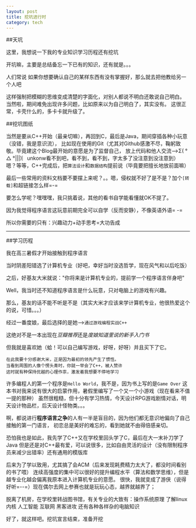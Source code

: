 ```yaml
---
layout: post
title: 挖坑进行时
category: tech
---
```

##天坑

这里，我想说一下我的专业知识学习历程还有挖坑

开坑嘛，主要是总结备忘一下已有的知识，还有就是。。。

人们常说 如果你想要确认自己的某样东西有没有掌握好，那么就去把他教给另一个人吧

这样强制把模糊的思维变成清楚的字面化，对别人都说不明白还敢说自己明白。
当然啦，期间难免出现许多问题，比如原来以为自己明白了，其实没有。
这很正常，卡壳什么的，多卡卡就升级了。

##挖坑图纸

当然是要从C++开始（最亲切嘛），再回到C，最后是Java，期间穿插各种小玩意（没错，我是意识流），
比如现在使用的Git（尤其对Github感激不尽，鞠躬致敬。毕竟建这个Blog最开始的意愿是为了监督自己，
放上代码和他人交流-->Σ( ° △ °|||)︴unkonw看不到吧，看不到，看不到，字太多了没注意到没注意到）
嗯？等等，C++完成后，把`算法设计`和`数据结构`提前说（毕竟要把擅长地放前面嘛）

最后一些常用的资料文档要不要摆上来呢？。。嗯，侵权就不好了是不是？加个`[转载]`和超链接怎么样=-=

要怎么学呢？嘿嘿嘿，我只挑着说，其他的看书自学能看懂就OK不提了。

因为我觉得程序语言这玩意前期完全可以自学（反而安静），不像英语外语= -=

所以你需要的只有：兴趣动力+动手思考=大功告成

---
##学习历程

我在高三暑假才开始接触到程序语言

当时阴差阳错选了计算机专业（好吧，幸好当时没选哲学，现在风气和以后吃饭）

之后，好基友大米就说："你将来是计算机专业的，提前学一个程序语言伴身吧"

Well，我当时还不知道程序语言是什么玩意，只对电脑上的游戏有兴趣。

那么，基友的话不能不听是不是（其实大米才应该来学计算机专业，他很热爱这个的说，可惜。。。）

经过一番度娘，最后选择的是她-->`通过游戏编程实战C++`

这绝对不是一本出现在*豆瓣推荐*还是*度娘知道里说的新手入门书*

但我就是喜欢她（蛤！可以自己编写游戏，好呀，好呀）并且买下了它。

```
在此我要十分感谢大米，正是因为最初的领先产生了惯性。
当看到周围的人像个愣头青时，你就一举会了C++，被人赞许
这时就有种保持优越的心理作祟，激发着我想要不停地学习
```

许多编程人的第一个程序是`Hello World`，我不是，因为书上写的是`Game Over`
这本书对我来说有很大的启蒙作用，暑假里编写了一个又一个小游戏（现在看来不值一提的那种）
虽然很粗糙，但十分有学习热情，今天设计RPG游戏剧情对话，明天设计物品栏，后天设计怪物类。。。

啊，都说进行**程序语言之争**的人有一半是盲目的，因为他们都无意识地偏向了自己接触的第一门语言，
初恋总是美好的难忘的，看到她就不由得倍感亲切。

恐怕我也是如此，我先学了C++又在学校里回头学了C，最后在大一末补刀学了Java
但是还是对C++最有爱，可以说很多，比如自由灵活的设计（没有限制程序员来减少出错率）还有通用的模版库

后来为了学以致用，尤其搞了会ACM（后来发现耗费精力太大了，都没时间看别的书了喂）
连续高强度的集中可以很好的提升编程水平（算法和数学思维），但是越专业化越会偏离我原本进入计算机专业的意愿。
很快，我就变成了游侠（说得好听=--=）现在偶尔去网上参赛也就是玩玩心态，越界就越界了；

脱离了机房，在学校里转战图书馆，有关专业的大致有：操作系统原理 了解linux内核 人工智能 互联网 黑客进攻 还有各种各样杂的电脑知识 

好了，就这样吧。挖坑宣言结束，准备开挖
